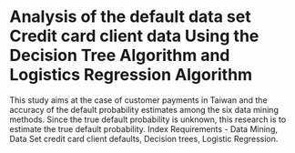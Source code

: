 # Analysis of the default data set Credit card client data Using the Decision Tree Algorithm and Logistics Regression Algorithm

This study aims at the case of customer payments in Taiwan and the accuracy of the default probability estimates among the six data mining methods. Since the true default probability is unknown, this research is to estimate the true default probability. Index Requirements - Data Mining, Data Set credit card client defaults, Decision trees, Logistic Regression.
